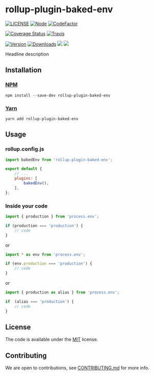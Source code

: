 # rollup-plugin-baked-env
<!-- badge -->
[![LICENSE](https://img.shields.io/github/license/victornpb/rollup-plugin-baked-env?style=flat-square)](LICENSE)
[![Node](https://img.shields.io/node/v/rollup-plugin-baked-env.svg?style=flat-square)](package.json)
[![CodeFactor](https://www.codefactor.io/repository/github/victornpb/rollup-plugin-baked-env/badge?style=flat-square)](https://www.codefactor.io/repository/github/victornpb/rollup-plugin-baked-env)

[![Coverage Status](https://img.shields.io/coveralls/victornpb/rollup-plugin-baked-env.svg?style=flat-square)](https://coveralls.io/github/victornpb/rollup-plugin-baked-env)
[![Travis](https://img.shields.io/travis/victornpb/rollup-plugin-baked-env/master.svg?style=flat-square)](https://travis-ci.org/victornpb/rollup-plugin-baked-env)

[![Version](https://img.shields.io/npm/v/rollup-plugin-baked-env.svg?style=flat-square)](https://www.npmjs.com/package/rollup-plugin-baked-env)
[![Downloads](https://img.shields.io/npm/dt/rollup-plugin-baked-env.svg?style=flat-square)](https://www.npmjs.com/package/rollup-plugin-baked-env)
[![](https://img.shields.io/bundlephobia/minzip/tiny-dedent?style=flat-square)](https://www.npmjs.com/package/rollup-plugin-baked-env)
[![](https://img.shields.io/tokei/lines/github/victornpb/rollup-plugin-baked-env?style=flat-square)](https://www.npmjs.com/package/rollup-plugin-baked-env)
<!-- endbadge -->

Headline description

## Installation

### [NPM](https://npmjs.com/package/rollup-plugin-baked-env)

    npm install --save-dev rollup-plugin-baked-env
### [Yarn](https://github.com/yarnpkg/yarn)

    yarn add rollup-plugin-baked-env

## Usage

### rollup.config.js
```js
import bakedEnv from 'rollup-plugin-baked-env';

export default {
    // ...
    plugins: [
        bakedEnv(),
    ],
};
```

### Inside your code
```js
import { production } from 'process.env';

if (production === 'production') {
    // code
}
```
or
```js
import * as env from 'process.env';

if (env.production === 'production') {
    // code
}
```

or
```js
import { production as alias } from 'process.env';

if  (alias === 'production') {
    // code
}
```


## License

The code is available under the [MIT](LICENSE) license.

## Contributing

We are open to contributions, see [CONTRIBUTING.md](CONTRIBUTING.md) for more info.
